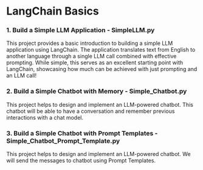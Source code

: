 # LangChain Basics 

### 1. Build a Simple LLM Application - SimpleLLM.py

This project provides a basic introduction to building a simple LLM application using LangChain. The application translates text from English to another language through a single LLM call combined with effective prompting. While simple, this serves as an excellent starting point with LangChain, showcasing how much can be achieved with just prompting and an LLM call!

### 2. Build a Simple Chatbot with Memory - Simple_Chatbot.py

This project helps to design and implement an LLM-powered chatbot. This chatbot will be able to have a conversation and remember previous interactions with a chat model.

### 3. Build a Simple Chatbot with Prompt Templates - Simple_Chatbot_Prompt_Template.py

This project helps to design and implement an LLM-powered chatbot. We will send the messages to chatbot using Prompt Templates.


